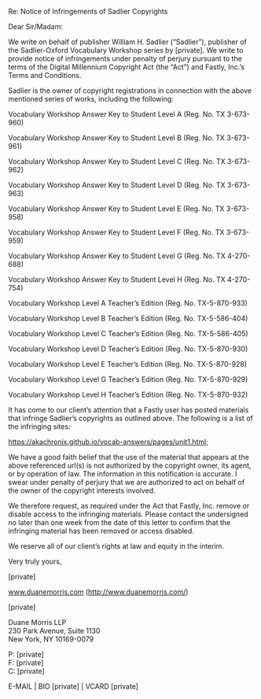 Re: Notice of Infringements of Sadlier Copyrights

Dear Sir/Madam:

We write on behalf of publisher William H. Sadlier (“Sadlier”), publisher of the Sadlier-Oxford Vocabulary Workshop series by [private]. We write to provide notice of infringements under penalty of perjury pursuant to the terms of the Digital Millennium Copyright Act (the “Act”) and Fastly, Inc.’s Terms and Conditions.

Sadlier is the owner of copyright registrations in connection with the above mentioned series of works, including the following:

Vocabulary Workshop Answer Key to Student Level A (Reg. No. TX 3-673-960)

Vocabulary Workshop Answer Key to Student Level B (Reg. No. TX 3-673-961)

Vocabulary Workshop Answer Key to Student Level C (Reg. No. TX 3-673-962)

Vocabulary Workshop Answer Key to Student Level D (Reg. No. TX 3-673-963)

Vocabulary Workshop Answer Key to Student Level E (Reg. No. TX 3-673-958)

Vocabulary Workshop Answer Key to Student Level F (Reg. No. TX 3-673-959)

Vocabulary Workshop Answer Key to Student Level G (Reg. No. TX 4-270-688)

Vocabulary Workshop Answer Key to Student Level H (Reg. No. TX 4-270-754)

Vocabulary Workshop Level A Teacher’s Edition (Reg. No. TX-5-870-933)

Vocabulary Workshop Level B Teacher’s Edition (Reg. No. TX-5-586-404)

Vocabulary Workshop Level C Teacher’s Edition (Reg. No. TX-5-586-405)

Vocabulary Workshop Level D Teacher’s Edition (Reg. No. TX-5-870-930)

Vocabulary Workshop Level E Teacher’s Edition (Reg. No. TX-5-870-928)

Vocabulary Workshop Level G Teacher’s Edition (Reg. No. TX-5-870-929)

Vocabulary Workshop Level H Teacher’s Edition (Reg. No. TX-5-870-932)

It has come to our client’s attention that a Fastly user has posted materials that infringe Sadlier’s copyrights as outlined above. The following is a list of the infringing sites:

https://akachronix.github.io/vocab-answers/pages/unit1.html;

We have a good faith belief that the use of the material that appears at the above referenced url(s) is not authorized by the copyright owner, its agent, or by operation of law. The information in this notification is accurate. I swear under penalty of perjury that we are authorized to act on behalf of the owner of the copyright interests involved.

We therefore request, as required under the Act that Fastly, Inc. remove or disable access to the infringing materials. Please contact the undersigned no later than one week from the date of this letter to confirm that the infringing material has been removed or access disabled.

We reserve all of our client’s rights at law and equity in the interim.

Very truly yours,

[private]

www.duanemorris.com (http://www.duanemorris.com/)

[private]

Duane Morris LLP  
230 Park Avenue, Suite 1130  
New York, NY 10169-0079

P: [private]  
F: [private]  
C: [private]

E-MAIL | BIO [private] | VCARD [private]
